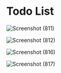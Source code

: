 # Todo List

![Screenshot (811)](https://github.com/skp3214/redux-toolkit-todo-list/assets/95349420/e56f77c2-6e3e-446e-b8ec-7452b58478bb)

![Screenshot (812)](https://github.com/skp3214/redux-toolkit-todo-list/assets/95349420/71f210c1-1116-472c-8b17-077346f10779)

![Screenshot (816)](https://github.com/skp3214/redux-toolkit-todo-list/assets/95349420/fba89356-0a83-4e18-bf49-fab06f65e3df)

![Screenshot (817)](https://github.com/skp3214/redux-toolkit-todo-list/assets/95349420/0af56bc8-6950-46bb-89e1-46fb16fd57b7)




